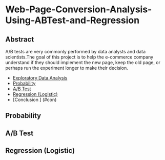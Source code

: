 # Web-Page-Conversion-Analysis-Using-ABTest-and-Regression
## Abstract
A/B tests are very commonly performed by data analysts and data scientists.The goal of this project is to help the e-commerce company understand if they should implement the new page, keep the old page, or perhaps run the experiment longer to make their decision.

   * [Exploratory Data Analysis ](#eda)
   * [Probability ](#prob)
   * [A/B Test ](#abtest)
   * [Regression (Logistic) ](#reg)
   * [Conclusion ] (#con)


<a name="prob"></a>
## Probability


<a name="abtest"></a>
## A/B Test

<a name="reg"></a>
## Regression (Logistic)

